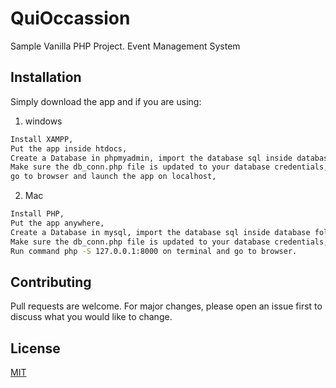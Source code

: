 # QuiOccassion
Sample Vanilla PHP Project. Event Management System

## Installation

Simply download the app and if you are using:

1. windows

```bash
Install XAMPP,
Put the app inside htdocs,
Create a Database in phpmyadmin, import the database sql inside database folder,
Make sure the db_conn.php file is updated to your database credentials,
go to browser and launch the app on localhost,
```

2. Mac

```bash
Install PHP,
Put the app anywhere,
Create a Database in mysql, import the database sql inside database folder,
Make sure the db_conn.php file is updated to your database credentials,
Run command php -S 127.0.0.1:8000 on terminal and go to browser.
```

## Contributing
Pull requests are welcome. For major changes, please open an issue first to discuss what you would like to change.

## License
[MIT](https://choosealicense.com/licenses/mit/)
